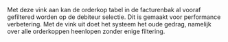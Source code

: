 Met deze vink aan kan de orderkop tabel in de facturenbak al vooraf gefiltered worden op de debiteur selectie. Dit is gemaakt voor performance verbetering. 
Met de vink uit doet het systeem het oude gedrag, namelijk over alle orderkoppen heenlopen zonder enige filtering.
